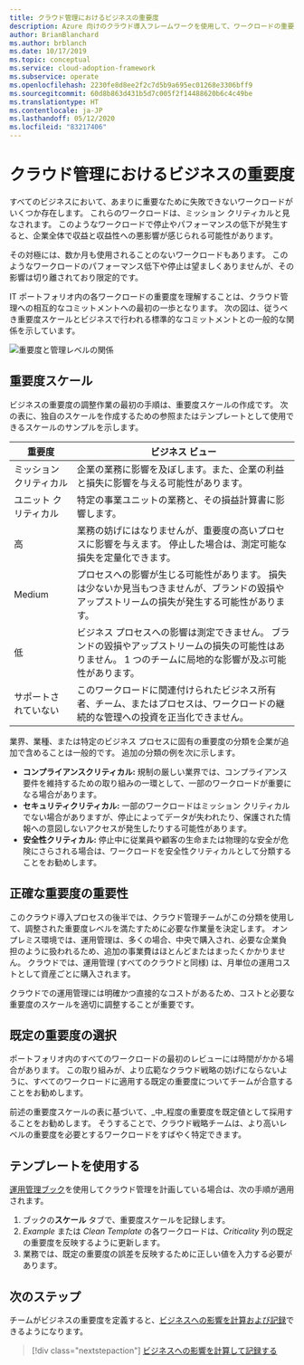 ```yaml
---
title: クラウド管理におけるビジネスの重要度
description: Azure 向けのクラウド導入フレームワークを使用して、ワークロードの重要度を把握し、収益と収益性への悪影響を回避します。
author: BrianBlanchard
ms.author: brblanch
ms.date: 10/17/2019
ms.topic: conceptual
ms.service: cloud-adoption-framework
ms.subservice: operate
ms.openlocfilehash: 2230fe8d8ee2f2c7d5b9a695ec01268e3306bff9
ms.sourcegitcommit: 60d8b863d431b5d7c005f2f14488620b6c4c49be
ms.translationtype: HT
ms.contentlocale: ja-JP
ms.lasthandoff: 05/12/2020
ms.locfileid: "83217406"
---
```

# <a name="business-criticality-in-cloud-management"></a>クラウド管理におけるビジネスの重要度

すべてのビジネスにおいて、あまりに重要なために失敗できないワークロードがいくつか存在します。 これらのワークロードは、ミッション クリティカルと見なされます。 このようなワークロードで停止やパフォーマンスの低下が発生すると、企業全体で収益と収益性への悪影響が感じられる可能性があります。

その対極には、数か月も使用されることのないワークロードもあります。 このようなワークロードのパフォーマンス低下や停止は望ましくありませんが、その影響は切り離されており限定的です。

IT ポートフォリオ内の各ワークロードの重要度を理解することは、クラウド管理への相互的なコミットメントへの最初の一歩となります。
次の図は、従うべき重要度スケールとビジネスで行われる標準的なコミットメントとの一般的な関係を示しています。

![重要度と管理レベルの関係](../../_images/manage/cloud-criticality-alignment.png)

## <a name="criticality-scale"></a>重要度スケール

ビジネスの重要度の調整作業の最初の手順は、重要度スケールの作成です。 次の表に、独自のスケールを作成するための参照またはテンプレートとして使用できるスケールのサンプルを示します。

| 重要度 | ビジネス ビュー |
| --------- | --------- |
| ミッション クリティカル |  企業の業務に影響を及ぼします。また、企業の利益と損失に影響を与える可能性があります。 |
| ユニット クリティカル | 特定の事業ユニットの業務と、その損益計算書に影響します。 |
| 高 | 業務の妨げにはなりませんが、重要度の高いプロセスに影響を与えます。 停止した場合は、測定可能な損失を定量化できます。 |
| Medium | プロセスへの影響が生じる可能性があります。 損失は少ないか見当もつきませんが、ブランドの毀損やアップストリームの損失が発生する可能性があります。 |
| 低 | ビジネス プロセスへの影響は測定できません。 ブランドの毀損やアップストリームの損失の可能性はありません。 1 つのチームに局地的な影響が及ぶ可能性があります。 |
| サポートされていない | このワークロードに関連付けられたビジネス所有者、チーム、またはプロセスは、ワークロードの継続的な管理への投資を正当化できません。 |

業界、業種、または特定のビジネス プロセスに固有の重要度の分類を企業が追加で含めることは一般的です。 追加の分類の例を次に示します。

- **コンプライアンスクリティカル:** 規制の厳しい業界では、コンプライアンス要件を維持するための取り組みの一環として、一部のワークロードが重要になる場合があります。
- **セキュリティクリティカル:** 一部のワークロードはミッション クリティカルでない場合がありますが、停止によってデータが失われたり、保護された情報への意図しないアクセスが発生したりする可能性があります。
- **安全性クリティカル:** 停止中に従業員や顧客の生命または物理的な安全が危険にさらされる場合は、ワークロードを安全性クリティカルとして分類することをお勧めします。

## <a name="importance-of-accurate-criticality"></a>正確な重要度の重要性

このクラウド導入プロセスの後半では、クラウド管理チームがこの分類を使用して、調整された重要度レベルを満たすために必要な作業量を決定します。 オンプレミス環境では、運用管理は、多くの場合、中央で購入され、必要な企業負担のように扱われるため、追加の事業費はほとんどまたはまったくかかりません。 クラウドでは、運用管理 (すべてのクラウドと同様) は、月単位の運用コストとして資産ごとに購入されます。

クラウドでの運用管理には明確かつ直接的なコストがあるため、コストと必要な重要度のスケールを適切に調整することが重要です。

## <a name="select-a-default-criticality"></a>既定の重要度の選択

ポートフォリオ内のすべてのワークロードの最初のレビューには時間がかかる場合があります。 この取り組みが、より広範なクラウド戦略の妨げにならないように、すべてのワークロードに適用する既定の重要度についてチームが合意することをお勧めします。

前述の重要度スケールの表に基づいて、_中_程度の重要度を既定値として採用することをお勧めします。 そうすることで、クラウド戦略チームは、より高いレベルの重要度を必要とするワークロードをすばやく特定できます。

## <a name="use-the-template"></a>テンプレートを使用する

[運用管理ブック](https://raw.githubusercontent.com/microsoft/CloudAdoptionFramework/master/manage/opsmanagementworkbook.xlsx)を使用してクラウド管理を計画している場合は、次の手順が適用されます。

1. ブックの**スケール** タブで、重要度スケールを記録します。
2. _Example_ または _Clean Template_ の各ワークロードは、_Criticality_ 列の既定の重要度を反映するように更新します。
3. 業務では、既定の重要度の誤差を反映するために正しい値を入力する必要があります。

## <a name="next-steps"></a>次のステップ

チームがビジネスの重要度を定義すると、[ビジネスへの影響を計算および記録](./impact.md)できるようになります。

> [!div class="nextstepaction"]
> [ビジネスへの影響を計算して記録する](./impact.md)
